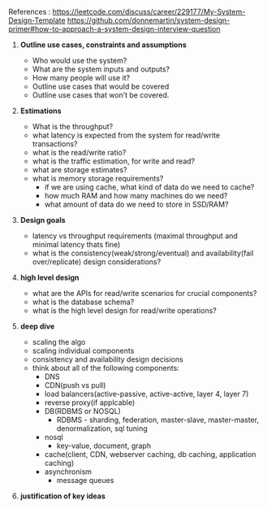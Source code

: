 References : https://leetcode.com/discuss/career/229177/My-System-Design-Template
https://github.com/donnemartin/system-design-primer#how-to-approach-a-system-design-interview-question

1. **Outline use cases, constraints and assumptions**
    - Who would use the system?
    - What are the system inputs and outputs?
    - How many people will use it?
    - Outline use cases that would be covered
    - Outline use cases that won’t be covered.
2. **Estimations**
    - What is the throughput?
    - what latency is expected from the system for read/write transactions?
    - what is the read/write ratio?
    - what is the traffic estimation, for write and read?
    - what are storage estimates?
    - what is memory storage requirements?
        - if we are using cache, what kind of data do we need to cache?
        - how much RAM and how many machines do we need?
        - what amount of data do we need to store in SSD/RAM?
3. **Design goals**
    - latency vs throughput requirements (maximal throughput and minimal latency thats fine)
    - what is the consistency(weak/strong/eventual) and availability(fail over/replicate) design considerations?

4. **high level design**
    - what are the APIs for read/write scenarios for crucial components?
    - what is the database schema?
    - what is the high level design for read/write operations?

1. **deep dive**
    - scaling the algo
    - scaling individual components
    - consistency and availability design decisions
    - think about all of the following components:
        - DNS
        - CDN(push vs pull)
        - load balancers(active-passive, active-active, layer 4, layer 7)
        - reverse proxy(if applcable)
        - DB(RDBMS or NOSQL)
            - RDBMS - sharding, federation, master-slave, master-master, denormalization, sql tuning
        - nosql
            - key-value, document, graph
        - cache(client, CDN, webserver caching, db caching, application caching)
        - asynchronism
            - message queues
2. **justification of key ideas**
